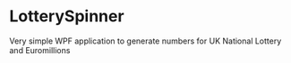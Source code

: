 # LotterySpinner
Very simple WPF application to generate numbers for UK National Lottery and Euromillions
